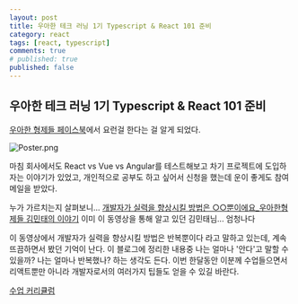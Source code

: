 ```yaml
---
layout: post
title: 우아한 테크 러닝 1기 Typescript & React 101 준비
category: react
tags: [react, typescript]
comments: true
# published: true
published: false
---
```


## 우아한 테크 러닝 1기 Typescript & React 101 준비

<a href="https://www.facebook.com/woowahanTech/posts/2274019452838647" target="_blank">우아한 형제들 페이스북</a>에서 요런걸 한다는 걸 알게 되었다.

![Poster.png]({{site.url}}/assets/post-img/react/1poster.png)

마침 회사에서도 React vs Vue vs Angular를 테스트해보고 차기 프로젝트에 도입하자는 이야기가 있었고, 개인적으로 공부도 하고 싶어서 신청을 했는데 운이 좋게도 참여메일을 받았다.

누가 가르치는지 살펴보니...
<a href="https://youtu.be/U0YWdnSKDfw" target="_blank">개발자가 실력을 향상시킬 방법은 ○○뿐이에요_우아한형제들 김민태의 이야기</a>
이미 이 동영상을 통해 알고 있던 김민태님... 엄청나다

이 동영상에서 개발자가 실력을 향상시킬 방법은 반복뿐이다 라고 말하고 있는데, 계속 뜨끔하면서 봤던 기억이 난다. 이 블로그에 정리한 내용중 나는 얼마나 '안다'고 말할 수 있을까? 나는 얼마나 반복했나? 하는 생각도 든다. 이번 한달동안 이분께 수업들으면서 리액트뿐만 아니라 개발자로서의 여러가지 팁들도 얻을 수 있길 바란다.

<a href="https://www.notion.so/React-TypeScript-101-b0fe3c5ad3604303a305ef7fda7ba977" target="_blank">수업 커리큘럼</a>
